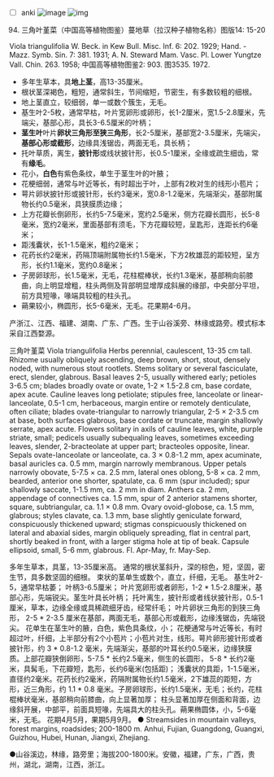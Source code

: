 * [ ] anki
![image](https://user-images.githubusercontent.com/75465037/104013250-2df38d80-51ec-11eb-8a5b-4931c9ed31fe.png)
![img](https://plants.jstor.org/fsi/img/size3/alukaplant/k/phase_01/k0003/k000254273.jpg)
94. 三角叶堇菜（中国高等植物图鉴）蔓地草（拉汉种子植物名称）图版14: 15-20

Viola triangulifolia W. Beck. in Kew Bull. Misc. Inf. 6: 202. 1929; Hand. -Mazz. Symb. Sin. 7: 381. 1931; A. N. Steward Mam. Vasc. Pl. Lower Yungtze Vall. Chin. 263. 1958; 中国高等植物图鉴2: 903. 图3535. 1972.

* 多年生草本，具**地上茎**，高13-35厘米。
* 根状茎深褐色，粗短，通常斜生，节间缩短，节密生，有多数较粗的细根。
* 地上茎直立，较细弱，单一或数个簇生，无毛。
* 基生叶2-5枚，通常早枯，叶片宽卵形或卵形，长1-2厘米，宽1.5-2.8厘米，先端尖，基部心形，具长3-6.5厘米的叶柄；
* **茎生叶**叶片**卵状三角形至狭三角形**，长2-5厘米，基部宽2-3.5厘米，先端尖，**基部心形或截形**，边缘具浅锯齿，两面无毛，具长柄；
* 托叶草质，离生，**披针形**或线状披针形，长0.5-1厘米，全缘或疏生细齿，常有**缘毛**。
* 花小，**白色**有紫色条纹，单生于茎生叶的叶腋；
* 花梗细弱，通常与叶近等长，有时超出于叶，上部有2枚对生的线形小苞片；
* 萼片卵状披针形或披针形，长约3毫米，宽0.8-1.2毫米，先端渐尖，基部附属物长约0.5毫米，具狭膜质边缘；
* 上方花瓣长倒卵形，长约5-7.5毫米，宽约2.5毫米，侧方花瓣长圆形，长5-8毫米，宽约2毫米，里面基部有须毛，下方花瓣较短，呈匙形，连距长约6毫米；
* 距浅囊状，长1-1.5毫米，粗约2毫米；
* 花药长约2毫米，药隔顶端附属物长约1.5毫米，下方2枚雄蕊的距较短，呈方形，长约1.1毫米，宽约0.8毫米；
* 子房卵球形，长1.5毫米，无毛，花柱棍棒状，长约1.3毫米，基部稍向前膝曲，向上明显增粗，柱头两侧及背部明显增厚成斜展的缘部，中央部分平坦，前方具短喙，喙端具较粗的柱头孔。
* 蒴果较小，椭圆形，长5-6毫米，无毛。花果期4-6月。

产浙江、江西、福建、湖南、广东、广西。生于山谷溪旁、林缘或路旁。模式标本采自江西婺源。

三角叶堇菜 Viola triangulifolia
Herbs perennial, caulescent, 13-35 cm tall. Rhizome usually obliquely ascending, deep brown, short, stout, densely noded, with numerous stout rootlets. Stems solitary or several fasciculate, erect, slender, glabrous. Basal leaves 2-5, usually withered early; petioles 3-6.5 cm; blades broadly ovate or ovate, 1-2 × 1.5-2.8 cm, base cordate, apex acute. Cauline leaves long petiolate; stipules free, lanceolate or linear-lanceolate, 0.5-1 cm, herbaceous, margin entire or remotely denticulate, often ciliate; blades ovate-triangular to narrowly triangular, 2-5 × 2-3.5 cm at base, both surfaces glabrous, base cordate or truncate, margin shallowly serrate, apex acute. Flowers solitary in axils of cauline leaves, white, purple striate, small; pedicels usually subequaling leaves, sometimes exceeding leaves, slender, 2-bracteolate at upper part; bracteoles opposite, linear. Sepals ovate-lanceolate or lanceolate, ca. 3 × 0.8-1.2 mm, apex acuminate, basal auricles ca. 0.5 mm, margin narrowly membranous. Upper petals narrowly obovate, 5-7.5 × ca. 2.5 mm, lateral ones oblong, 5-8 × ca. 2 mm, bearded, anterior one shorter, spatulate, ca. 6 mm (spur included); spur shallowly saccate, 1-1.5 mm, ca. 2 mm in diam. Anthers ca. 2 mm, appendage of connectives ca. 1.5 mm, spur of 2 anterior stamens shorter, square, subtriangular, ca. 1.1 × 0.8 mm. Ovary ovoid-globose, ca. 1.5 mm, glabrous; styles clavate, ca. 1.3 mm, base slightly geniculate forward, conspicuously thickened upward; stigmas conspicuously thickened on lateral and abaxial sides, margin obliquely spreading, flat in central part, shortly beaked in front, with a larger stigma hole at tip of beak. Capsule ellipsoid, small, 5-6 mm, glabrous. Fl. Apr-May, fr. May-Sep.

多年生草本，具茎，13-35厘米高。 通常的根状茎斜升，深的棕色，短，坚固，密生节，具多数坚固的细根。 束状的茎单生或数个，直立，纤细，无毛。 基生叶2-5，通常早枯萎； 叶柄3-6.5厘米； 叶片宽卵形或者卵形，1-2 * 1.5-2.8厘米，基部心形，先端锐尖。茎生叶具长叶柄； 托叶离生，披针形或者线状披针形，0.5-1厘米，草本，边缘全缘或具稀疏细牙齿，经常纤毛； 叶片卵状三角形的到狭三角形， 2-5 * 2-3.5 厘米在基部，两面无毛，基部心形或截形，边缘浅锯齿，先端锐尖。 花单生在茎生叶的腋，白色，紫色具条纹，小； 花梗通常与叶近等长，有时超过叶，纤细，上半部分有2个小苞片；小苞片对生，线形。萼片卵形披针形或者披针形，约 3 * 0.8-1.2 毫米，先端渐尖，基部的叶耳长约0.5毫米，边缘狭膜质。上部花瓣狭倒卵形，5-7.5 * 长约2.5毫米，侧生的长圆形， 5-8 * 长约2毫米，具髯毛，下花瓣短，匙形，长约6毫米(包括距)； 浅囊状的具距，1-1.5毫米，直径约2毫米。花药长约2毫米，药隔附属物长约1.5毫米，2下雄蕊的距短，方形，近三角形，约 1.1 * 0.8 毫米。子房卵球形，长约1.5毫米，无毛；长约，花柱棍棒状毫米，基部稍向前膝曲，向上显著加厚； 柱头显著加厚在侧面和背面，边缘斜开展，中部平，前面具短喙，先端具大的柱头孔。蒴果椭圆体，小，5-6毫米，无毛。 花期4月5月，果期5月9月。
● Streamsides in mountain valleys, forest margins, roadsides; 200-1800 m. Anhui, Fujian, Guangdong, Guangxi, Guizhou, Hubei, Hunan, Jiangxi, Zhejiang.

●山谷溪边，林缘，路旁里；海拔200-1800米。安徽，福建，广东，广西，贵州，湖北，湖南，江西，浙江。
